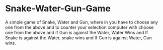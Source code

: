 # Snake-Water-Gun-Game
A simple game of Snake, Water and Gun, where in you have to choose any one from the above and to counter your selection computer with choose one from the above and if  Gun is against the Water, Water Wins and If Snake is against the Water, snake wins and If Gun is against Water, Gun wins. 
